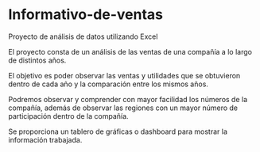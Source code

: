 # Informativo-de-ventas
Proyecto de análisis de datos utilizando Excel

El proyecto consta de un análisis de las ventas de una compañía a lo largo de distintos años.

El objetivo es poder observar las ventas y utilidades que se obtuvieron dentro de cada año y la comparación entre los mismos años.

Podremos observar y comprender con mayor facilidad los números de la compañía, además de observar las regiones con un mayor número de participación dentro de la compañía.

Se proporciona un tablero de gráficas o dashboard para mostrar la información trabajada.
